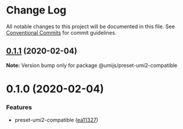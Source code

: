 # Change Log

All notable changes to this project will be documented in this file. See [Conventional Commits](https://conventionalcommits.org) for commit guidelines.

## [0.1.1](https://github.com/umijs/plugins/compare/@umijs/preset-umi2-compatible@0.1.0...@umijs/preset-umi2-compatible@0.1.1) (2020-02-04)

**Note:** Version bump only for package @umijs/preset-umi2-compatible

# 0.1.0 (2020-02-04)

### Features

- preset-umi2-compatible ([ea11327](https://github.com/umijs/plugins/commit/ea113276acc82abc80ed9fe3933f576544b0cc61))
